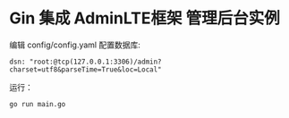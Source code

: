 # Gin 集成 AdminLTE框架 管理后台实例


编辑 config/config.yaml 配置数据库:
```
dsn: "root:@tcp(127.0.0.1:3306)/admin?charset=utf8&parseTime=True&loc=Local"
```

运行：
```
go run main.go
```